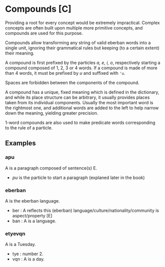 # Compounds [C]

Providing a root for every concept would be extremely impractical.
Complex concepts are often built upon multiple more primitive concepts, and compounds
are used for this purpose.

Compounds allow transforming any string of valid eberban words into a single
unit, ignoring their grammatical rules but keeping (to a certain extent) their meaning.

A compound is first prefixed by the particles *a, e, i, o*, respectively
starting a compound composed of 1, 2, 3 or 4 words. If a compound is made of more than
4 words, it must be prefixed by *u* and suffixed with `'u`.

Spaces are forbidden between the components of the compound.

A compound has a unique, fixed meaning which is defined in the dictionary, and
while its place structure can be arbitrary, it usually provides places taken
from its individual components. Usually the most important word is the rightmost one,
and additional words are added to the left to help narrow down the meaning, yielding greater precision.

1-word compounds are also used to make predicate words corresponding to the
rule of a particle.

## Examples

### apu
A is a paragraph composed of sentence(s) E.

- *pu* is the particle to start a paragraph (explaned later in the book)

### eberban
A is the eberban language.

- ber : A reflects this (eberban) language/culture/nationality/community is aspect/property [E]
- ban : A is a language.

### etyevqn
A is a Tuesday.

- tye : number 2.
- vqn : A is a day.
    